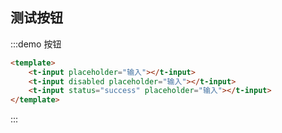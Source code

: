 ## 测试按钮

:::demo 按钮
```html
<template>
    <t-input placeholder="输入"></t-input>
    <t-input disabled placeholder="输入"></t-input>
    <t-input status="success" placeholder="输入"></t-input>
</template>
```
:::